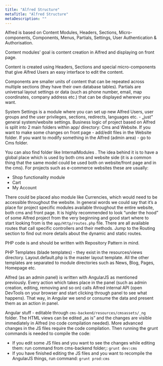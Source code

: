 ```yaml
---
title: "Alfred Structure"
metaTitle: "Alfred Structure"
metaDescription: ""
---
```


Alfred is based on Content Modules, Headers, Sections, Micro-components, Components, Menus, Partials, Settings, User Authentication & Authorisation. 

Content modules’ goal is content creation in Alfred and displaying on front page.

Content is created using Headers, Sections and special micro-components that give Alfred Users an easy interface to edit the content. 

Components are smaller units of content that can be repeated across multiple sections (they have their own database tables). 
Partials are universal layout settings or data (such as phone number, email, map coordinates, company address etc.) that can be displayed wherever you want. 

System Settings is a module where you can set up new Alfred Users, user groups and the user privileges, sections, redirects, languages etc. - „just” general system/website settings.
Business logic of project based on Alfred is split into 2 main folders within app/ directory: Cms and Website. If you want to make some changes on front page - add/edit files in the Website folder. If you want to modify something in the Alfred (admin area) - go to Cms folder. 

You can also find folder like InternalModules . The idea behind it is to have a global place which is used by both cms and website side (it is a common thing that the same model could be used both on website/front page and in the cms). 
For projects such as e-commerce websites these are usually:
- Shop functionality module 
- Cart 
- My Account

There could be placed also module like Currencies, which would need to be accessible throughout the website. In general words we could say that it’s a place for project specific modules available throughout the entire website, both cms and front page.
It is highly recommended to look “under the hood” of some Alfred project from the very beginning and good start where to start looking from is the `app/Http/routes.php` file. There are all available routes that call specific controllers and their methods. Jump to the Routing section to find out more details about the dynamic and static routes.

PHP code is and should be written with Repository Pattern in mind.

PHP Templates (blade templates) - they exist in the resources/views directory. Layout.default.php is the master layout template. All the other templates are separated to module directories such as News, Blog, Pages, Homepage etc.

Alfred (as an admin panel) is written with AngularJS as mentioned previously. Every action which takes place in the panel (such as admin creation, editing, removing and so on) calls Alfred internal API (open DevTools on your browser and start clicking through panel to see what happens). That way, in Angular we send or consume the data and present them as an action in panel.

Angular stuff - editable through `cms-backend/resources/cmsassets/_ng` folder. The HTML views can be edited „as is” and the changes are visible immediately in Alfred (no code compilation needed). More advanced changes in the JS files require the code compilation. Then running the grunt commands is needed to compile the code:
- If you edit some JS files and you want to see the changes while editing them: run command from cms-backend folder;:
`grunt dev:cms`
- If you have finished editing the JS files and you want to recompile the AngularJS things, run command:
`grunt prod:cms`